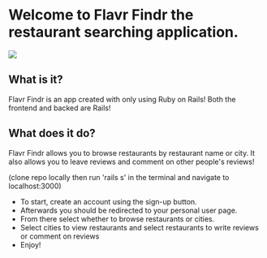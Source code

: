 # Welcome to Flavr Findr the restaurant searching application.

<img src="https://i.imgur.com/HpUwlrO.png" />

## What is it?

Flavr Findr is an app created with only using Ruby on Rails! Both the frontend and backed are Rails!

## What does it do?

Flavr Findr allows you to browse restaurants by restaurant name or city. It also allows you to leave reviews and comment on other people's reviews!

(clone repo locally then run 'rails s' in the terminal and navigate to localhost:3000)

* To start, create an account using the sign-up button.
* Afterwards you should be redirected to your personal user page.
* From there select whether to browse restaurants or cities.
* Select cities to view restaurants and select restaurants to write reviews or comment on reviews
* Enjoy!
